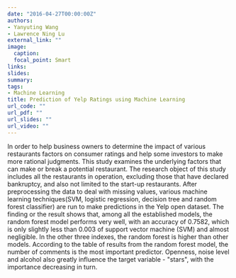 ```yaml
---
date: "2016-04-27T00:00:00Z"
authors: 
- Yanyuting Wang
- Lawrence Ning Lu
external_link: ""
image:
  caption: 
  focal_point: Smart
links:
slides:
summary:
tags:
- Machine Learning
title: Prediction of Yelp Ratings using Machine Learning
url_code: ""
url_pdf: ""
url_slides: ""
url_video: ""
---
```


In order to help business owners to determine the impact of various restaurants factors on consumer ratings and help some investors to make more rational judgments. This study examines the underlying factors that can make or break a potential restaurant. The research object of this study includes all the restaurants in operation, excluding those that have declared bankruptcy, and also not limited to the start-up restaurants. After preprocessing the data to deal with missing values, various machine learning techniques(SVM, logistic regression, decision tree and random forest classifier) are run to make predictions in the Yelp open dataset. The finding or the result shows that, among all the established models, the random forest model performs very well, with an accuracy of 0.7582, which is only slightly less than 0.003 of support vector machine (SVM) and almost negligible. In the other three indexes, the random forest is higher than other models. According to the table of results from the random forest model, the number of comments is the most important predictor. Openness, noise level and alcohol also greatly influence the target variable - "stars", with the importance decreasing in turn.